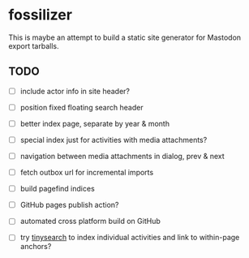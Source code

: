 # fossilizer

This is maybe an attempt to build a static site generator for Mastodon export tarballs.

## TODO

- [ ] include actor info in site header?
- [ ] position fixed floating search header
- [ ] better index page, separate by year & month
- [ ] special index just for activities with media attachments?
- [ ] navigation between media attachments in dialog, prev & next
- [ ] fetch outbox url for incremental imports
- [ ] build pagefind indices
- [ ] GitHub pages publish action?
- [ ] automated cross platform build on GitHub
- [ ] try [tinysearch](https://github.com/tinysearch/tinysearch) to index individual activities and link to within-page anchors?

